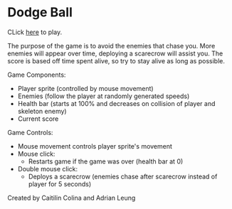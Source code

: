 # Dodge Ball
CLick [here](https://adrianlearn.github.io/Mouse-Chaser/index.html) to play.

The purpose of the game is to avoid the enemies that chase you. More enemies will appear over time, deploying a scarecrow will assist you. The score is based off time spent alive, so try to stay alive as long as possible.
  
Game Components:
  - Player sprite (controlled by mouse movement)
  - Enemies (follow the player at randomly generated speeds)
  - Health bar (starts at 100% and decreases on collision of player and skeleton enemy)
  - Current score

Game Controls:
  - Mouse movement controls player sprite's movement
  - Mouse click:
    - Restarts game if the game was over (health bar at 0)
  - Double mouse click:
    - Deploys a scarecrow (enemies chase after scarecrow instead of player for 5 seconds)

Created by Caitilin Colina and Adrian Leung
